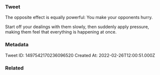 ### Tweet
The opposite effect is equally powerful: You make your opponents hurry.

Start off your dealings with them slowly, then suddenly apply pressure, making them feel that everything is happening at once.

### Metadata
Tweet ID: 1497542170236096520
Created At: 2022-02-26T12:00:51.000Z

### Related

